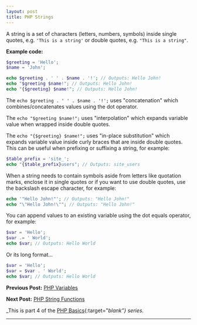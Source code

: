```yaml
---
layout: post
title: PHP Strings
---
```


A string is a set of characters (letters, numbers, symbols) inside single quotes, e.g. `'This is a string'` or double quotes, e.g. `"This is a string"`.

**Example code:**

```php
$greeting = 'Hello';
$name = 'John';

echo $greeting . ' ' . $name . '!'; // Outputs: Hello John!
echo "$greeting $name!"; // Outputs: Hello John!
echo "{$greeting} $name!"; // Outputs: Hello John!
```

The `echo $greeting . ' ' . $name . '!';` uses "concatenation" which combines/concatenates values using the dot operator.

The `echo "$greeting $name!";` uses "interpolation" which expands variable value when wrapped inside double quotes.

The `echo "{$greeting} $name!";` uses "in-place substitution" which expands variable value inside curly braces that are inside double quotes. This can be useful when prefixing or suffixing a string, for example:

```php
$table_prefix = 'site_';
echo "{$table_prefix}users"; // Outputs: site_users
```

When a string needs to contain symbols aside from letters like quotation marks, enclose it in single quotes or if you want to use double quotes, use the backslash escape character, for example:

```php
echo '"Hello John!"'; // Outputs: "Hello John!"
echo "\"Hello John!\""; // Outputs: "Hello John!"
```

You can append values to an existing variable using the dot equals operator, for example:

```php
$var = 'Hello';
$var .= ' World';
echo $var; // Outputs: Hello World
```

Or its long format...

```php
$var = 'Hello';
$var = $var . ' World';
echo $var; // Outputs: Hello World
```

**Previous Post:** [PHP Variables](https://kennyalmendral.github.io/php-variables/)

**Next Post:** [PHP String Functions](https://kennyalmendral.github.io/php-string-functions/)

_This is part 4 of the [PHP Basics](https://kennyalmendral.github.io/php-basics/){:target="_blank"} series._

---
